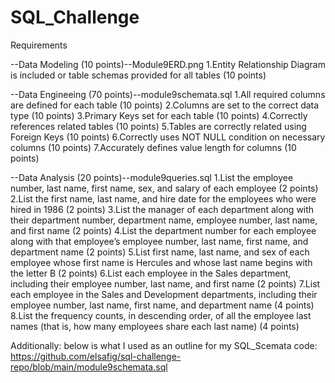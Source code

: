 # SQL_Challenge

Requirements

--Data Modeling (10 points)--Module9ERD.png
1.Entity Relationship Diagram is included or table schemas provided for all tables (10 points)

--Data Engineeing (70 points)--module9schemata.sql
1.All required columns are defined for each table (10 points)
2.Columns are set to the correct data type (10 points)
3.Primary Keys set for each table (10 points)
4.Correctly references related tables (10 points)
5.Tables are correctly related using Foreign Keys (10 points)
6.Correctly uses NOT NULL condition on necessary columns (10 points)
7.Accurately defines value length for columns (10 points)

--Data Analysis (20 points)--module9queries.sql
1.List the employee number, last name, first name, sex, and salary of each employee (2 points)
2.List the first name, last name, and hire date for the employees who were hired in 1986 (2 points)
3.List the manager of each department along with their department number, department name, employee number, last name, and first name (2 points)
4.List the department number for each employee along with that employee’s employee number, last name, first name, and department name (2 points)
5.List first name, last name, and sex of each employee whose first name is Hercules and whose last name begins with the letter B (2 points)
6.List each employee in the Sales department, including their employee number, last name, and first name (2 points)
7.List each employee in the Sales and Development departments, including their employee number, last name, first name, and department name (4 points)
8.List the frequency counts, in descending order, of all the employee last names (that is, how many employees share each last name) (4 points)


Additionally: below is what I used as an outline for my SQL_Scemata code:
https://github.com/elsafig/sql-challenge-repo/blob/main/module9schemata.sql
